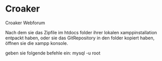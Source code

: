 # Croaker
 Croaker Webforum

Nach dem sie das Zipfile im htdocs folder ihrer lokalen xamppinstallation entpackt haben, oder sie das GitRepository in den folder kopiert haben, öffnen sie die xampp konsole.

geben sie folgende befehle ein: mysql -u root